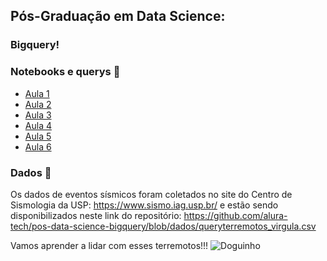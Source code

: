 ## Pós-Graduação em Data Science: 
### Bigquery! 

### Notebooks e querys 📓

- [Aula 1 ](https://github.com/alura-tech/pos-data-science-bigquery/blob/aula1/AULA1.txt)
- [Aula 2 ](https://github.com/alura-tech/pos-data-science-bigquery/blob/aula2/AULA2.txt)
- [Aula 3 ](https://github.com/alura-tech/pos-data-science-bigquery/blob/aula3/aula3.txt)
- [Aula 4 ](https://github.com/alura-tech/pos-data-science-bigquery/blob/aula4/Bigquery_aula4.ipynb)
- [Aula 5 ](https://github.com/alura-tech/pos-data-science-bigquery/blob/aula5/Bigquery_aula5.ipynb)
- [Aula 6 ](https://github.com/alura-tech/pos-data-science-bigquery/blob/aula6/Bigquery_aula6.ipynb)

### Dados 🎲

Os dados de eventos sísmicos foram coletados no site do Centro de Sismologia da USP: https://www.sismo.iag.usp.br/ e estão sendo disponibilizados neste link do repositório: https://github.com/alura-tech/pos-data-science-bigquery/blob/dados/queryterremotos_virgula.csv


Vamos aprender a lidar com esses terremotos!!! 
![Doguinho](https://media.giphy.com/media/mbG6891BV7QMo/giphy-downsized-large.gif)
